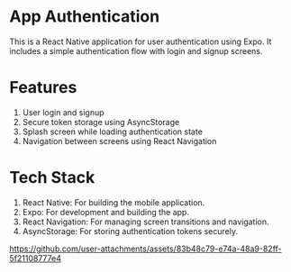 # App Authentication

This is a React Native application for user authentication using Expo. It includes a simple authentication flow with login and signup screens.

# Features

  1) User login and signup
  2) Secure token storage using AsyncStorage
  3) Splash screen while loading authentication state
  4) Navigation between screens using React Navigation
  
# Tech Stack

  1) React Native: For building the mobile application.
  2) Expo: For development and building the app.
  3) React Navigation: For managing screen transitions and navigation.
  4) AsyncStorage: For storing authentication tokens securely.


https://github.com/user-attachments/assets/83b48c79-e74a-48a9-82ff-5f21108777e4

